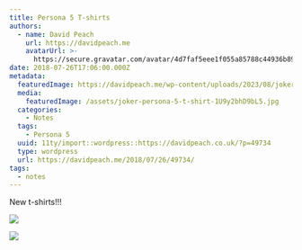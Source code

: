 ```yaml
---
title: Persona 5 T-shirts
authors:
  - name: David Peach
    url: https://davidpeach.me
    avatarUrl: >-
      https://secure.gravatar.com/avatar/4d7faf5eee1f055a85788c44936b8995eaab6dfb004e7854ec747ccb272e91ee?s=96&d=mm&r=g
date: 2018-07-26T17:06:00.000Z
metadata:
  featuredImage: https://davidpeach.me/wp-content/uploads/2023/08/joker-persona-5-t-shirt.jpg
  media:
    featuredImage: /assets/joker-persona-5-t-shirt-1U9y2bhD9bL5.jpg
  categories:
    - Notes
  tags:
    - Persona 5
  uuid: 11ty/import::wordpress::https://davidpeach.co.uk/?p=49734
  type: wordpress
  url: https://davidpeach.me/2018/07/26/49734/
tags:
  - notes
---
```

New t-shirts!!!

![](/assets/mona-persona-5-t-shirt-AjhPEz1gp53J.jpg)

![](/assets/joker-persona-5-t-shirt-1U9y2bhD9bL5.jpg)